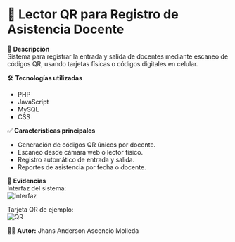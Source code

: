 # 📲 Lector QR para Registro de Asistencia Docente

📖 **Descripción**  
Sistema para registrar la entrada y salida de docentes mediante escaneo de códigos QR, usando tarjetas físicas o códigos digitales en celular.

🛠️ **Tecnologías utilizadas**  
- PHP  
- JavaScript  
- MySQL  
- CSS  

✅ **Características principales**  
- Generación de códigos QR únicos por docente.  
- Escaneo desde cámara web o lector físico.  
- Registro automático de entrada y salida.  
- Reportes de asistencia por fecha o docente.  

📸 **Evidencias**  
Interfaz del sistema:  
![Interfaz](demo/interfaz.png)

Tarjeta QR de ejemplo:  
![QR](demo/tarjeta.png)



👨‍💻 **Autor:** Jhans Anderson Ascencio Molleda
